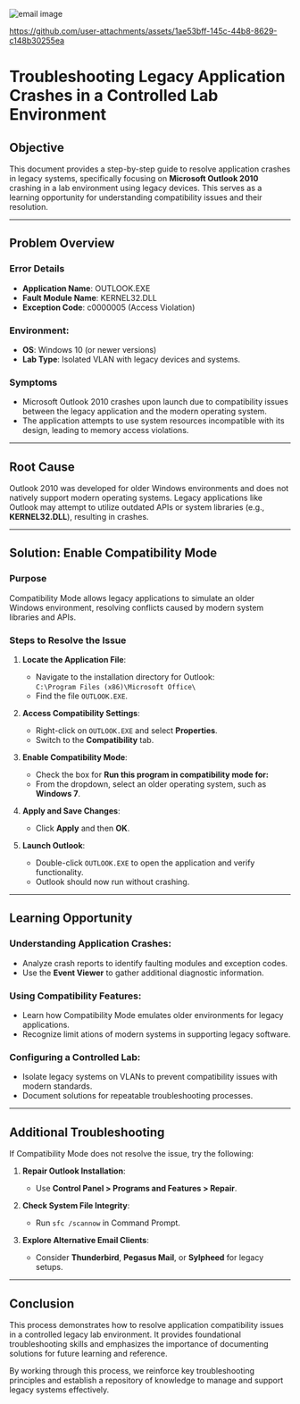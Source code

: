 ![email image](https://github.com/user-attachments/assets/f7056562-5545-4840-9849-4b999c5f8046)


https://github.com/user-attachments/assets/1ae53bff-145c-44b8-8629-c148b30255ea



# Troubleshooting Legacy Application Crashes in a Controlled Lab Environment

## Objective
This document provides a step-by-step guide to resolve application crashes in legacy systems, specifically focusing on **Microsoft Outlook 2010** crashing in a lab environment using legacy devices. This serves as a learning opportunity for understanding compatibility issues and their resolution.

---

## Problem Overview

### Error Details
- **Application Name**: OUTLOOK.EXE  
- **Fault Module Name**: KERNEL32.DLL  
- **Exception Code**: c0000005 (Access Violation)

### Environment:
- **OS**: Windows 10 (or newer versions)  
- **Lab Type**: Isolated VLAN with legacy devices and systems.

### Symptoms
- Microsoft Outlook 2010 crashes upon launch due to compatibility issues between the legacy application and the modern operating system.
- The application attempts to use system resources incompatible with its design, leading to memory access violations.

---

## Root Cause
Outlook 2010 was developed for older Windows environments and does not natively support modern operating systems. Legacy applications like Outlook may attempt to utilize outdated APIs or system libraries (e.g., **KERNEL32.DLL**), resulting in crashes.

---

## Solution: Enable Compatibility Mode

### Purpose
Compatibility Mode allows legacy applications to simulate an older Windows environment, resolving conflicts caused by modern system libraries and APIs.

### Steps to Resolve the Issue

1. **Locate the Application File**:
   - Navigate to the installation directory for Outlook:  
     `C:\Program Files (x86)\Microsoft Office\`
   - Find the file `OUTLOOK.EXE`.

2. **Access Compatibility Settings**:
   - Right-click on `OUTLOOK.EXE` and select **Properties**.
   - Switch to the **Compatibility** tab.

3. **Enable Compatibility Mode**:
   - Check the box for **Run this program in compatibility mode for:**
   - From the dropdown, select an older operating system, such as **Windows 7**.

4. **Apply and Save Changes**:
   - Click **Apply** and then **OK**.

5. **Launch Outlook**:
   - Double-click `OUTLOOK.EXE` to open the application and verify functionality.  
   - Outlook should now run without crashing.

---

## Learning Opportunity

### Understanding Application Crashes:
- Analyze crash reports to identify faulting modules and exception codes.
- Use the **Event Viewer** to gather additional diagnostic information.

### Using Compatibility Features:
- Learn how Compatibility Mode emulates older environments for legacy applications.
- Recognize limit ations of modern systems in supporting legacy software.

### Configuring a Controlled Lab:
- Isolate legacy systems on VLANs to prevent compatibility issues with modern standards.
- Document solutions for repeatable troubleshooting processes.

---

## Additional Troubleshooting

If Compatibility Mode does not resolve the issue, try the following:

1. **Repair Outlook Installation**:
   - Use **Control Panel > Programs and Features > Repair**.

2. **Check System File Integrity**:
   - Run `sfc /scannow` in Command Prompt.

3. **Explore Alternative Email Clients**:
   - Consider **Thunderbird**, **Pegasus Mail**, or **Sylpheed** for legacy setups.

---

## Conclusion
This process demonstrates how to resolve application compatibility issues in a controlled legacy lab environment. It provides foundational troubleshooting skills and emphasizes the importance of documenting solutions for future learning and reference.

By working through this process, we reinforce key troubleshooting principles and establish a repository of knowledge to manage and support legacy systems effectively.
